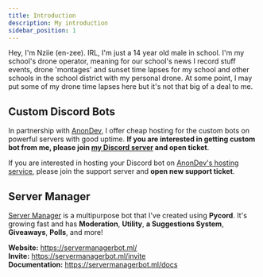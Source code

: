 ```yaml
---
title: Introduction
description: My introduction
sidebar_position: 1
---
```


Hey, I'm Nziie (en-zee). IRL, I'm just a 14 year old male in school. I'm my school's drone operator, meaning for our school's news I record stuff events, drone 'montages' and sunset time lapses for my school and other schools in the school district with my personal drone. At some point, I may put some of my drone time lapses here but it's not that big of a deal to me.

## Custom Discord Bots
In partnership with [AnonDev](https://anondev.ml), I offer cheap hosting for the custom bots on powerful servers with good uptime. **If you are interested in getting custom bot from me, please join [my Discord server](/discord) and open ticket**.

If you are interested in hosting your Discord bot on [AnonDev's hosting service](https://pinghost.pinglik.eu/), please join the support server and **open new support ticket**.

## Server Manager
[Server Manager](https://servermanagerbot.ml/invite) is a multipurpose bot that I've created using **Pycord**. It's growing fast and has **Moderation**, **Utility**, **a Suggestions System**, **Giveaways**, **Polls**, and more!

**Website:** https://servermanagerbot.ml/ <br/>
**Invite:** https://servermanagerbot.ml/invite <br/>
**Documentation:** https://servermanagerbot.ml/docs

<br/>